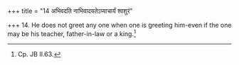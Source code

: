 +++
title = "14 अभिवदति नाभिवादयतेऽप्याचार्यं श्वशुरं"

+++
14. He does not greet any one when one is greeting him-even if the one may be his teacher, father-in-law or a king.[^1]  


[^1]: Cp. JB II.63.
